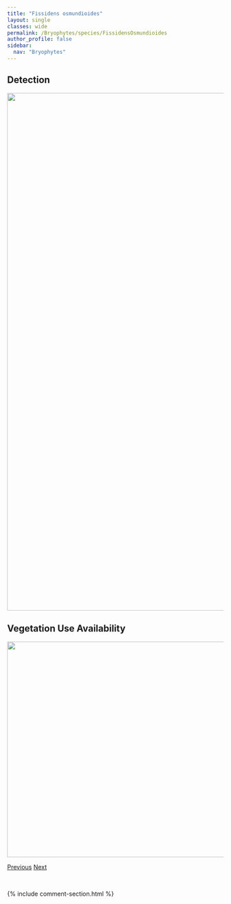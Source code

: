 ```yaml
---
title: "Fissidens osmundioides"
layout: single
classes: wide
permalink: /Bryophytes/species/FissidensOsmundioides
author_profile: false
sidebar:
  nav: "Bryophytes"
---
```


<h2>Detection</h2>

<a href="https://drive.google.com/uc?export=view&id=1jSsCEw0HmEm_HfR4jFvcU_uAdIGc9xBj">
<img src="https://drive.google.com/uc?export=view&id=1jSsCEw0HmEm_HfR4jFvcU_uAdIGc9xBj" height = "1200" width = "800">
</a>


<h2>Vegetation Use Availability</h2>

<a href="https://drive.google.com/uc?export=view&id=1Zjs2SWlbAa6L3fPKVqTz53opQVDQV328">
<img src="https://drive.google.com/uc?export=view&id=1Zjs2SWlbAa6L3fPKVqTz53opQVDQV328" height = "500" width = "1000">
</a>


<a href="/DevelopmentWebsite/Bryophytes/species/FissidensBryoides" class="pagination--pager" title="Fissidens bryoides">Previous</a> <a href="/DevelopmentWebsite/Bryophytes/species/FissidensSublimbatus" class="pagination--pager" title="Fissidens sublimbatus">Next</a>

<p>&nbsp;</p>

{% include comment-section.html %}
